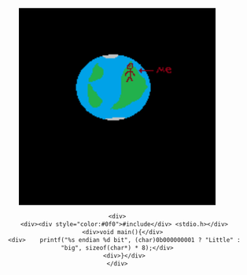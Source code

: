 <div align="center"> 
    <img src="gitworld/0x15.gif" width="400" height="400" align="center"/>

    <div>
        <div><div style="color:#0f0">#include</div> <stdio.h></div>
        <div>void main(){</div> 
        <div>    printf("%s endian %d bit", (char)0b000000001 ? "Little" : "big", sizeof(char*) * 8);</div>
        <div>}</div>
    </div>
    
</div>


